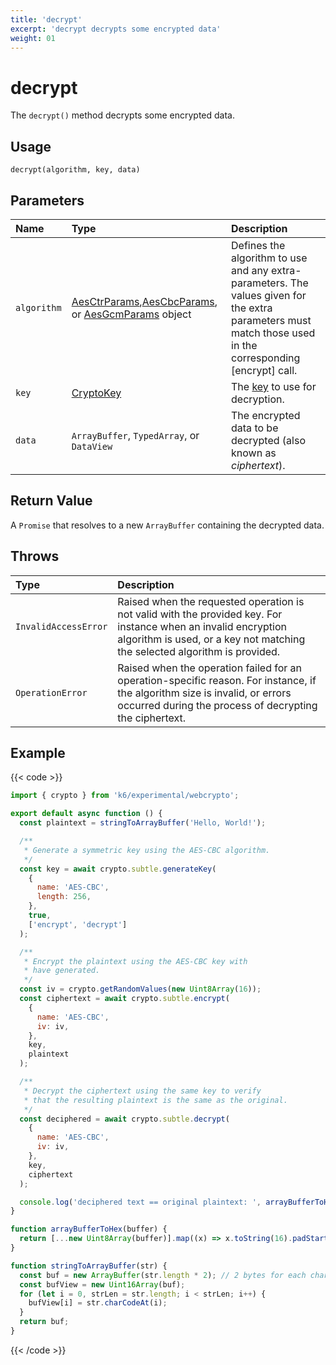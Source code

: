 ```yaml
---
title: 'decrypt'
excerpt: 'decrypt decrypts some encrypted data'
weight: 01
---
```


# decrypt

The `decrypt()` method decrypts some encrypted data.

## Usage

```
decrypt(algorithm, key, data)
```

## Parameters

| Name        | Type                                                                                                                                                                                                                                                                                                      | Description                                                                                                                                                 |
| :---------- | :-------------------------------------------------------------------------------------------------------------------------------------------------------------------------------------------------------------------------------------------------------------------------------------------------------- | :---------------------------------------------------------------------------------------------------------------------------------------------------------- |
| `algorithm` | [AesCtrParams](https://grafana.com/docs/k6/<K6_VERSION>/javascript-api/k6-experimental/webcrypto/aesctrparams),[AesCbcParams](https://grafana.com/docs/k6/<K6_VERSION>/javascript-api/k6-experimental/webcrypto/aescbcparams), or [AesGcmParams](https://grafana.com/docs/k6/<K6_VERSION>/javascript-api/k6-experimental/webcrypto/aesgcmparams) object | Defines the algorithm to use and any extra-parameters. The values given for the extra parameters must match those used in the corresponding [encrypt] call. |
| `key`       | [CryptoKey](https://grafana.com/docs/k6/<K6_VERSION>/javascript-api/k6-experimental/webcrypto/cryptokey)                                                                                                                                                                                                                 | The [key](https://grafana.com/docs/k6/<K6_VERSION>/javascript-api/k6-experimental/webcrypto/cryptokey) to use for decryption.                                               |
| `data`      | `ArrayBuffer`, `TypedArray`, or `DataView`                                                                                                                                                                                                                                                                | The encrypted data to be decrypted (also known as _ciphertext_).                                                                                            |

## Return Value

A `Promise` that resolves to a new `ArrayBuffer` containing the decrypted data.

## Throws

| Type                 | Description                                                                                                                                                                                  |
| :------------------- | :------------------------------------------------------------------------------------------------------------------------------------------------------------------------------------------- |
| `InvalidAccessError` | Raised when the requested operation is not valid with the provided key. For instance when an invalid encryption algorithm is used, or a key not matching the selected algorithm is provided. |
| `OperationError`     | Raised when the operation failed for an operation-specific reason. For instance, if the algorithm size is invalid, or errors occurred during the process of decrypting the ciphertext.       |

## Example

{{< code >}}

```javascript
import { crypto } from 'k6/experimental/webcrypto';

export default async function () {
  const plaintext = stringToArrayBuffer('Hello, World!');

  /**
   * Generate a symmetric key using the AES-CBC algorithm.
   */
  const key = await crypto.subtle.generateKey(
    {
      name: 'AES-CBC',
      length: 256,
    },
    true,
    ['encrypt', 'decrypt']
  );

  /**
   * Encrypt the plaintext using the AES-CBC key with
   * have generated.
   */
  const iv = crypto.getRandomValues(new Uint8Array(16));
  const ciphertext = await crypto.subtle.encrypt(
    {
      name: 'AES-CBC',
      iv: iv,
    },
    key,
    plaintext
  );

  /**
   * Decrypt the ciphertext using the same key to verify
   * that the resulting plaintext is the same as the original.
   */
  const deciphered = await crypto.subtle.decrypt(
    {
      name: 'AES-CBC',
      iv: iv,
    },
    key,
    ciphertext
  );

  console.log('deciphered text == original plaintext: ', arrayBufferToHex(deciphered) === arrayBufferToHex(plaintext));
}

function arrayBufferToHex(buffer) {
  return [...new Uint8Array(buffer)].map((x) => x.toString(16).padStart(2, '0')).join('');
}

function stringToArrayBuffer(str) {
  const buf = new ArrayBuffer(str.length * 2); // 2 bytes for each char
  const bufView = new Uint16Array(buf);
  for (let i = 0, strLen = str.length; i < strLen; i++) {
    bufView[i] = str.charCodeAt(i);
  }
  return buf;
}
```

{{< /code >}}
